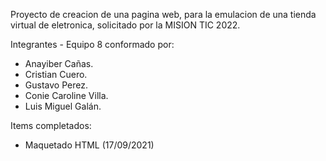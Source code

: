 Proyecto de creacion de una pagina web, para la emulacion de una tienda virtual de eletronica, solicitado por la MISION TIC 2022.

Integrantes - Equipo 8 conformado por:

- Anayiber Cañas.
- Cristian Cuero.
- Gustavo Perez.
- Conie Caroline Villa.
- Luis Miguel Galán.

Items completados:
- Maquetado HTML (17/09/2021)